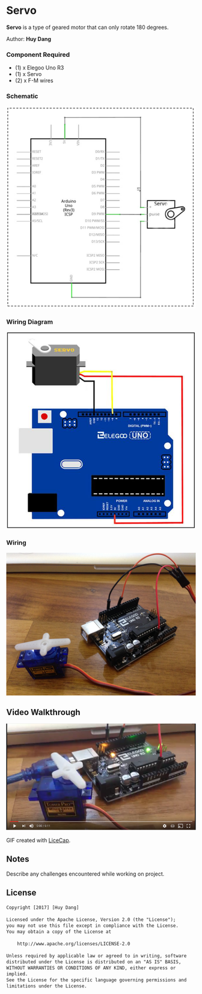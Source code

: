# Servo

**Servo** is a type of geared motor that can only rotate 180 degrees.

Author: **Huy Dang**

### Component Required

- (1) x Elegoo Uno R3 
- (1) x Servo
- (2) x F-M wires

### Schematic

![alt Schematic](schematic.png)

### Wiring Diagram

![alt Wiring Diagram](wiring_diagram.png)

### Wiring

![alt Wiring](wiring.jpg)

## Video Walkthrough

[![Video Walkthrough](video_cover.png)](https://youtu.be/PbXhWJwJWTk)

GIF created with [LiceCap](http://www.cockos.com/licecap/).

## Notes

Describe any challenges encountered while working on project.

## License

    Copyright [2017] [Huy Dang]

    Licensed under the Apache License, Version 2.0 (the "License");
    you may not use this file except in compliance with the License.
    You may obtain a copy of the License at

        http://www.apache.org/licenses/LICENSE-2.0

    Unless required by applicable law or agreed to in writing, software
    distributed under the License is distributed on an "AS IS" BASIS,
    WITHOUT WARRANTIES OR CONDITIONS OF ANY KIND, either express or implied.
    See the License for the specific language governing permissions and
    limitations under the License.